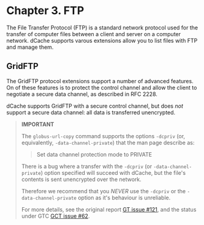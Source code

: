 Chapter 3. FTP
==============

The File Transfer Protocol (FTP) is a standard network protocol used
for the transfer of computer files between a client and server on a
computer network.  dCache supports varous extensions allow you to list
files with FTP and manage them.

## GridFTP ##

The GridFTP protocol extensions support a number of advanced features.
On of these features is to protect the control channel and allow the client
to negotiate a secure data channel, as described in RFC 2228.

dCache supports GridFTP with a secure control channel, but does *not* support
a secure data channel: all data is transferred unencrypted.

> **IMPORTANT**
> 
> The `globus-url-copy` command supports the options `-dcpriv` (or,
> equivalently, `-data-channel-private`) that the man page describe as:
> > Set data channel protection mode to PRIVATE
>
> There is a bug where a transfer with the `-dcpriv` (or
> `-data-channel-private`) option specified will succeed with dCache, but
> the file's contents is sent unencrypted over the network.
>
> Therefore we recommend that you *NEVER* use the `-dcpriv` or the
> `-data-channel-private` option as it's behaviour is unreliable.
>
> For more details, see the original report
> [GT issue #121](https://github.com/globus/globus-toolkit/issues/121),
> and the status under GTC
> [GCT issue #62](https://github.com/gridcf/gct/issues/62).
